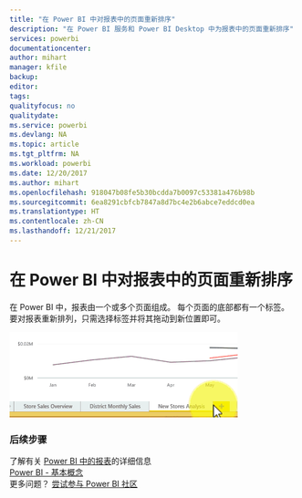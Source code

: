 ```yaml
---
title: "在 Power BI 中对报表中的页面重新排序"
description: "在 Power BI 服务和 Power BI Desktop 中为报表中的页面重新排序"
services: powerbi
documentationcenter: 
author: mihart
manager: kfile
backup: 
editor: 
tags: 
qualityfocus: no
qualitydate: 
ms.service: powerbi
ms.devlang: NA
ms.topic: article
ms.tgt_pltfrm: NA
ms.workload: powerbi
ms.date: 12/20/2017
ms.author: mihart
ms.openlocfilehash: 918047b08fe5b30bcdda7b0097c53381a476b98b
ms.sourcegitcommit: 6ea8291cbfcb7847a8d7bc4e2b6abce7eddcd0ea
ms.translationtype: HT
ms.contentlocale: zh-CN
ms.lasthandoff: 12/21/2017
---
```

# <a name="reorder-pages-in-a-report-in-power-bi"></a>在 Power BI 中对报表中的页面重新排序
在 Power BI 中，报表由一个或多个页面组成。  每个页面的底部都有一个标签。  要对报表重新排列，只需选择标签并将其拖动到新位置即可。

![](media/service-report-reorder-pages/reorder.gif)

### <a name="next-steps"></a>后续步骤
了解有关 [Power BI 中的报表](service-reports.md)的详细信息  
[Power BI - 基本概念](service-basic-concepts.md)  
更多问题？ [尝试参与 Power BI 社区](http://community.powerbi.com/)

